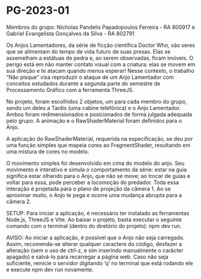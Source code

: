 # PG-2023-01
Membros do grupo: Nicholas Pandelis Papadopoulos Ferreira - RA 800917 e Gabriel Evangelista Gonçalves da Silva - RA 802791

Os Anjos Lamentadores, da série de ficção científica Doctor Who, são seres que se alimentam do tempo de vida futuro de suas presas. Elas se assemelham a estátuas de pedra e, ao serem observadas, ficam imóveis. O perigo está em não manter contato visual com a criatura: elas se movem em sua direção e te atacam quando menos esperar! Nesse contexto, o trabalho “Não pisque” visa reproduzir o ataque de um Anjo Lamentador com conceitos estudados durante a segunda parte do semestre de Processamento Gráfico com a ferramenta ThreeJS.

No projeto, foram escolhidos 2 objetos, um para cada membro do grupo, sendo um deles a Tardis (uma cabine telefônica) e o Anjo Lamentador. Ambos foram redimensionados e posicionados de forma julgada adequada pelo grupo. A animação e o RawShaderMaterial foram definidos para o Anjo. 

A aplicação do RawShaderMaterial, requerida na especificação, se deu por uma função simples que mapeia cores ao FragmentShader, resultando em uma mistura de cores no modelo.

O movimento simples foi desenvolvido em cima do modelo do anjo. Seu movimento é interativo e simula o comportamento da série: estar na guia significa estar olhando para o Anjo, que não se move; ao trocar de guias e voltar para essa, pode perceber a locomoção do predador. Toda essa interação é projetada para o plano de projeção da câmera 1. Ao se aproximar muito, o Anjo te pega e ocorre uma mudança abrupta para a câmera 2. 

SETUP: Para iniciar a aplicação, é necessário ter instalado as ferramentas Node.js, ThreeJS e Vite. Ao baixar o projeto, basta executar o seguinte comando com o terminal (dentro do diretório do projeto): npm dev run. 

AVISO: Ao iniciar a aplicação, é possível que o Anjo não seja carregado. Assim, recomenda-se alterar qualquer caractere do código, desfazer a alteração (sem o uso de ctrl-z, e sim inserindo manualmente o carácter apagado) e salvá-lo para recarregar a página web. Caso não seja suficiente, reinicie o servidor digitando ‘q’ no terminal que está rodando ele e execute npm dev run novamente. 
